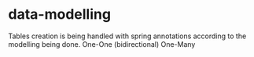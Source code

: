 # data-modelling
 
Tables creation is being handled with spring annotations according to the modelling being done.
One-One (bidirectional)
One-Many